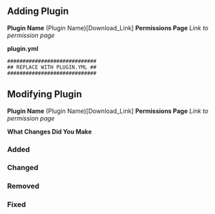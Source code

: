 <!-- REMOVE THE MODEL THAT DOES NOT APPLY TO YOUR PROPOSED CHANGES -->

## Adding Plugin
<!-- THIS SECTION IS RESERVED IF YOU ARE ADDING A NEW PLUGIN TO OUR DATABASE -->
**Plugin Name** (Plugin Name)[Download_Link]
**Permissions Page** *Link to permission page*

**plugin.yml**
<!-- The plugin.yml can be found inside the plugin JAR, use WinZip or other programs to open it -->
```
#############################
## REPLACE WITH PLUGIN.YML ##
#############################
```

## Modifying Plugin
<!-- THIS SECTION IS RESERVED IF YOU ARE MAKING MODIFICATIONS TO PERMISSIONS ALREADY ADDED TO OUR DATABASE -->
**Plugin Name** (Plugin Name)[Download_Link]
**Permissions Page** *Link to permission page*

**What Changes Did You Make**
### Added

### Changed

### Removed

### Fixed
